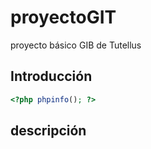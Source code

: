 # proyectoGIT
proyecto básico GIB de Tutellus

## Introducción

```php
<?php phpinfo(); ?>
```
## descripción
